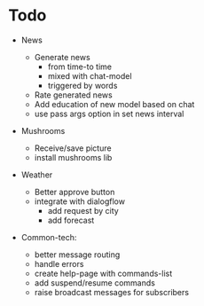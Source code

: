 # Todo
    
* News
    * Generate news 
        - from time-to time 
        - mixed with chat-model
        - triggered by words
    * Rate generated news
    * Add education of new model based on chat
    * use pass args option in set news interval
    
* Mushrooms
    * Receive/save picture
    * install mushrooms lib
    
* Weather
    * Better approve button
    * integrate with dialogflow
        * add request by city
        * add forecast

* Common-tech:
    * better message routing
    * handle errors
    * create help-page with commands-list
    * add suspend/resume commands
    * raise broadcast messages for subscribers
    
    